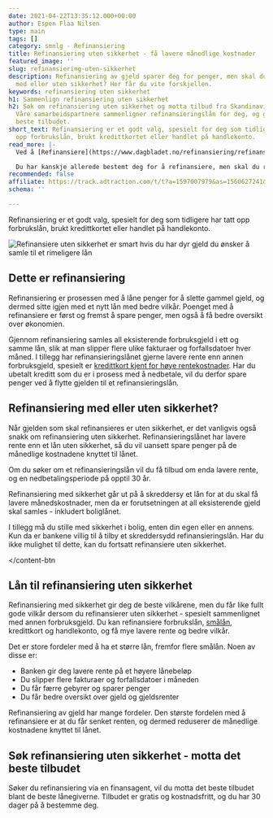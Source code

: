 ```yaml
---
date: 2021-04-22T13:35:12.000+00:00
author: Espen Flaa Nilsen
type: main
tags: []
category: smnlg - Refinansiering
title: Refinansiering uten sikkerhet - få lavere månedlige kostnader
featured_image: ''
slug: refinansiering-uten-sikkerhet
description: Refinansiering av gjeld sparer deg for penger, men skal du refinansiere
  med eller uten sikkerhet? Her får du vite forskjellen.
keywords: refinansiering uten sikkerhet
h1: Sammenlign refinansiering uten sikkerhet
h2: Søk om refinansiering uten sikkerhet og motta tilbud fra Skandinavias toppbanker.
  Våre samarbeidspartnere sammenligner refinansieringslån for deg, og gir deg det
  beste tilbudet.
short_text: Refinansiering er et godt valg, spesielt for deg som tidligere har tatt
  opp forbrukslån, brukt kredittkortet eller handlet på handlekonto.
read_more: |-
  Ved å [Refinansiere](https://www.dagbladet.no/refinansiering/refinansiering "refinansiere") og samle gjelden kan du få bedre oversikt over økonomien, og begynne å spare penger.

  Du har kanskje allerede bestemt deg for å refinansiere, men skal du refinansiere gjeld med eller uten sikkerhet? Les videre for å lære hva som er forskjellen.
recommended: false
affiliate: https://track.adtraction.com/t/t?a=1597007979&as=1560627241&t=2&tk=1
schema: ''

---
```

Refinansiering er et godt valg, spesielt for deg som tidligere har tatt opp forbrukslån, brukt kredittkortet eller handlet på handlekonto.

![Refinansiere uten sikkerhet er smart hvis du har dyr gjeld du ønsker å samle til et rimeligere lån](/refinansiering/img/refinansiere-uten-sikkehet.jpg "Refinansiere gjeld uten sikkerhet")

## Dette er refinansiering

Refinansiering er prosessen med å låne penger for å slette gammel gjeld, og dermed sitte igjen med et nytt lån med bedre vilkår. Poenget med å refinansiere er først og fremst å spare penger, men også å få bedre oversikt over økonomien.

Gjennom refinansiering samles all eksisterende forbruksgjeld i ett og samme lån, slik at man slipper flere ulike fakturaer og forfallsdatoer hver måned. I tillegg har refinansieringslånet gjerne lavere rente enn annen forbruksgjeld, spesielt er [kredittkort kjent for høye rentekostnader](https://www.dagbladet.no/refinansiering/refinansiering-av-kredittkort/). Har du ubetalt kreditt som du er i prosess med å nedbetale, vil du derfor spare penger ved å flytte gjelden til et refinansieringslån.

## Refinansiering med eller uten sikkerhet?

Når gjelden som skal refinansieres er uten sikkerhet, er det vanligvis også snakk om refinansiering uten sikkerhet. Refinansieringslånet har lavere rente enn et lån uten sikkerhet, så du vil uansett spare penger på de månedlige kostnadene knyttet til lånet.

Om du søker om et refinansieringslån vil du få tilbud om enda lavere rente, og en nedbetalingsperiode på opptil 30 år.

Refinansiering med sikkerhet går ut på å skreddersy et lån for at du skal få lavere månedskostnader, men da er forutsetningen at all eksisterende gjeld skal samles - inkludert boliglånet.

I tillegg må du stille med sikkerhet i bolig, enten din egen eller en annens. Kun da er bankene villig til å tilby et skreddersydd refinansieringslån. Har du ikke mulighet til dette, kan du fortsatt refinansiere uten sikkerhet.

<content-btn text="Søk refinansiering her" :url="affiliate" rel="nofollow"></content-btn

## Lån til refinansiering uten sikkerhet

Refinansiering med sikkerhet gir deg de beste vilkårene, men du får like fullt gode vilkår dersom du refinansierer uten sikkerhet - spesielt sammenlignet med annen forbruksgjeld. Du kan refinansiere forbrukslån, [smålån](https://www.dagbladet.no/forbrukslan/smalan), kredittkort og handlekonto, og få mye lavere rente og bedre vilkår.

Det er store fordeler med å ha et større lån, fremfor flere smålån. Noen av disse er:

* Banken gir deg lavere rente på et høyere lånebeløp
* Du slipper flere fakturaer og forfallsdatoer i måneden
* Du får færre gebyrer og sparer penger
* Du får bedre oversikt over gjeld og gjeldsrenter

Refinansiering av gjeld har mange fordeler. Den største fordelen med å refinansiere er at du får senket renten, og dermed reduserer de månedlige kostnadene knyttet til lånet.

## Søk refinansiering uten sikkerhet - motta det beste tilbudet

Søker du refinansiering via en finansagent, vil du motta det beste tilbudet blant de beste lånegiverne. Tilbudet er gratis og kostnadsfritt, og du har 30 dager på å bestemme deg.